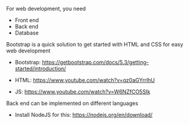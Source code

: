 For web development, you need 
- Front end
- Back end 
- Database

Bootstrap is a quick solution to get started with HTML and CSS for easy web development
- Bootstrap: https://getbootstrap.com/docs/5.3/getting-started/introduction/

- HTML: https://www.youtube.com/watch?v=qz0aGYrrlhU
- JS: https://www.youtube.com/watch?v=W6NZfCO5SIk

Back end can be implemented on different languages
- Install NodeJS for this: https://nodejs.org/en/download/


